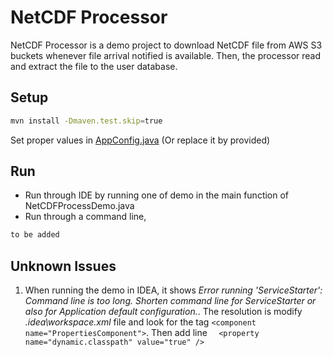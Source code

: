# NetCDF Processor

NetCDF Processor is a demo project to download NetCDF file from AWS S3 buckets whenever file arrival notified is available. Then, the processor read and extract the file to the user database.

## Setup

```bash
mvn install -Dmaven.test.skip=true
```
Set proper values in [AppConfig.java]() (Or replace it by provided)

## Run
* Run through IDE by running one of demo in the main function of NetCDFProcessDemo.java
* Run through a command line,
```bash
to be added
```

## Unknown Issues
1. When running the demo in IDEA, it shows *Error running 'ServiceStarter': Command line is too long. Shorten command line for ServiceStarter or also for Application default configuration.*. The resolution is modify *.idea\workspace.xml* file and look for the tag ```<component name="PropertiesComponent">```. Then add line ```  <property name="dynamic.classpath" value="true" />```